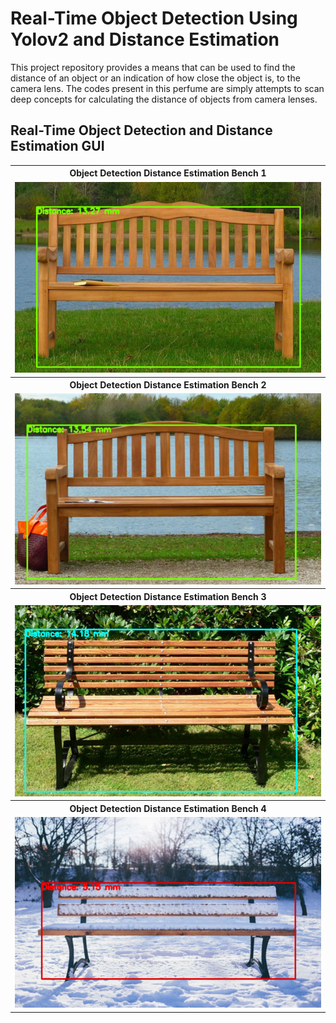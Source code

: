 # Real-Time Object Detection Using Yolov2 and Distance Estimation

This project repository provides a means that can be used to find the distance of an object or an indication of how close the object is, to the camera lens.
The codes present in this perfume are simply attempts to scan deep concepts for calculating the distance of objects from camera lenses.

## Real-Time Object Detection and Distance Estimation GUI

<table>
  <tbody align="center">
	<tr align="center"> 
		<th><strong>Object Detection Distance Estimation Bench 1</strong></th>
	</tr>
	<tr align="center">
		<td><img src="results/bench_results1.jpg"></td>		
	</tr>
	<tr align="center"> 
		<th><strong>Object Detection Distance Estimation Bench 2</strong></th>
	</tr>
	<tr align="center">
		<td><img src="results/bench_results2.jpg"></td>		
	</tr>
	<tr align="center"> 
		<th><strong>Object Detection Distance Estimation Bench 3</strong></th>
	</tr>
	<tr align="center">
		<td><img src="results/bench_results3.jpg"></td>		
	</tr>
	<tr align="center"> 
		<th><strong>Object Detection Distance Estimation Bench 4</strong></th>
	</tr>
	<tr align="center">
		<td><img src="results/bench_results4.jpg"></td>		
	</tr>
</tbody>
</table>
